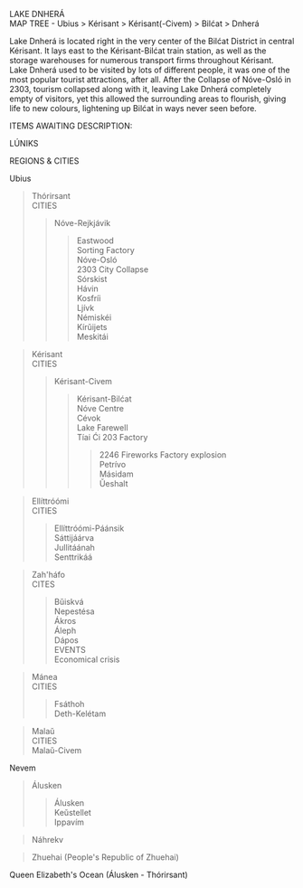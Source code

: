 LAKE DNHERÁ  
MAP TREE - Ubius > Kérisant > Kérisant(-Civem) > Bilćat > Dnherá  
  
Lake Dnherá is located right in the very center of the Bilćat District in central Kérisant. It lays east to the Kérisant-Bilćat train station, as well as the storage warehouses for numerous transport firms throughout Kérisant.  
Lake Dnherá used to be visited by lots of different people, it was one of the most popular tourist attractions, after all. After the Collapse of Nóve-Osló in 2303, tourism collapsed along with it, leaving Lake Dnherá completely empty of visitors, yet this allowed the surrounding areas to flourish, giving life to new colours, lightening up Bilćat in ways never seen before.  
  
  
ITEMS AWAITING DESCRIPTION:  
  
LÚNIKS  
  
REGIONS & CITIES  
  
Ubius  
>Thórirsant  
CITIES  
>>Nóve-Rejkjávik  
>>>Eastwood  
>>>Sorting Factory  
>>Nóve-Osló  
>>>2303 City Collapse  
>>Sórskist  
>>>Hávin  
>>Kosfríi  
>>Ljívk  
>>Némiskéi  
>>Kírŭijets  
>>Meskitái  
  
>Kérisant  
CITIES  
>>Kérisant-Civem  
>>>Kérisant-Bilćat  
>>>Nóve Centre  
>>Cévok  
>>>Lake Farewell  
>>>Tíai Ći 203 Factory  
>>>>2246 Fireworks Factory explosion  
>>Petrívo  
>>Másidam  
>>Ŭeshalt  
  
>Ellíttróómi  
CITIES  
>>Ellíttróómi-Páánsik  
>>Sáttijáárva  
>>Jullitáánah  
>>Senttrikáá  
  
>Zah'háfo  
CITES  
>>Bŭiskvá  
>>Nepestésa  
>>Ákros  
>>Áleph  
>>Dápos  
EVENTS  
>>Economical crisis  
  
>Mánea  
CITIES  
>>Fsáthoh  
>>Deth-Kelétam  
  
>Malaŭ  
CITIES  
>Malaŭ-Civem  
  
Nevem  
>Álusken  
>>Álusken  
>>Keŭstellet  
>>Ippavím  
  
>Náhrekv  
  
>Zhuehai (People's Republic of Zhuehai)  
  
  
Queen Elizabeth's Ocean (Álusken - Thórirsant)